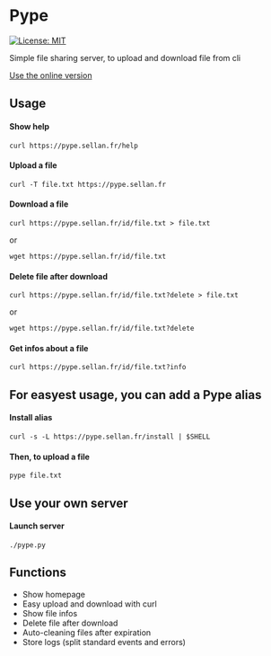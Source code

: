 # Pype

[![License: MIT](https://img.shields.io/badge/License-MIT-yellow.svg)](https://github.com/sellan/Pype/blob/master/LICENSE)

Simple file sharing server, to upload and download file from cli

[Use the online version](https://pype.sellan.fr)

## Usage

#### Show help
```
curl https://pype.sellan.fr/help
```

#### Upload a file
```
curl -T file.txt https://pype.sellan.fr
```

#### Download a file
```
curl https://pype.sellan.fr/id/file.txt > file.txt
```
or
```
wget https://pype.sellan.fr/id/file.txt
```

#### Delete file after download
```
curl https://pype.sellan.fr/id/file.txt?delete > file.txt
```
or
```
wget https://pype.sellan.fr/id/file.txt?delete
```

#### Get infos about a file
```
curl https://pype.sellan.fr/id/file.txt?info
```

## For easyest usage, you can add a Pype alias

#### Install alias
```
curl -s -L https://pype.sellan.fr/install | $SHELL
```

#### Then, to upload a file
```
pype file.txt
```

## Use your own server

#### Launch server
```
./pype.py
```

## Functions

* Show homepage
* Easy upload and download with curl
* Show file infos
* Delete file after download
* Auto-cleaning files after expiration
* Store logs (split standard events and errors)
